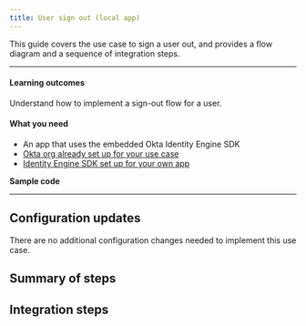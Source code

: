 ```yaml
---
title: User sign out (local app)
---
```


<ApiLifecycle access="ie" />

This guide covers the use case to sign a user out, and provides a flow diagram and a sequence of integration steps.

---

#### Learning outcomes

Understand how to implement a sign-out flow for a user.

#### What you need

* An app that uses the embedded Okta Identity Engine SDK
* [Okta org already set up for your use case](/docs/guides/oie-embedded-common-org-setup/)
* [Identity Engine SDK set up for your own app](/docs/guides/oie-embedded-common-download-setup-app/)

**Sample code**

<StackSnippet snippet="samplecode" />

---

## Configuration updates

There are no additional configuration changes needed to implement this use case.

## Summary of steps

<StackSnippet snippet="summaryofsteps" />

## Integration steps

<StackSnippet snippet="integrationsteps" />